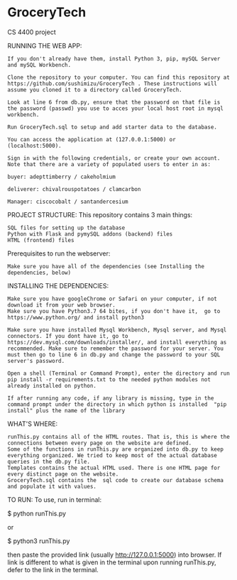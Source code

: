 # GroceryTech
CS 4400 project 

RUNNING THE WEB APP:


    If you don't already have them, install Python 3, pip, mySQL Server and mySQL Workbench.

    Clone the repository to your computer. You can find this repository at https://github.com/sushimizu/GroceryTech . These instructions will assume you cloned it to a directory called GroceryTech.
    
    Look at line 6 from db.py, ensure that the password on that file is the password (passwd) you use to acces your local host root in mysql workbench.

    Run GroceryTech.sql to setup and add starter data to the database.

    You can access the application at (127.0.0.1:5000) or (localhost:5000).

    Sign in with the following credentials, or create your own account. Note that there are a variety of populated users to enter in as:

    buyer: adepttimberry / cakeholmium

    deliverer: chivalrouspotatoes / clamcarbon

    Manager: ciscocobalt / santandercesium

PROJECT STRUCTURE:
    This repository contains 3 main things:

    SQL files for setting up the database
    Python with Flask and pymySQL addons (backend) files
    HTML (frontend) files

Prerequisites to run the webserver:

    Make sure you have all of the dependencies (see Installing the dependencies, below)

INSTALLING THE DEPENDENCIES:


    Make sure you have googleChrome or Safari on your computer, if not download it from your web browser.
    Make sure you have Python3.7 64 bites, if you don't have it,  go to https://www.python.org/ and install python3
    
    Make sure you have installed Mysql Workbench, Mysql server, and Mysql connectors. If you dont have it, go to https://dev.mysql.com/downloads/installer/, and install everything as recommended. Make sure to remember the password for your server. You must then go to line 6 in db.py and change the password to your SQL server's password.
    
    Open a shell (Terminal or Command Prompt), enter the directory and run pip install -r requirements.txt to the needed python modules not already installed on python.
    
    If after running any code, if any library is missing, type in the command prompt under the directory in which python is installed  "pip install" plus the name of the library
    
    

WHAT'S WHERE:


    runThis.py contains all of the HTML routes. That is, this is where the connections between every page on the website are defined.
    Some of the functions in runThis.py are organized into db.py to keep everything organized. We tried to keep most of the actual database queries in the db.py file.
    Templates contains the actual HTML used. There is one HTML page for every distinct page on the website. 
    GroceryTech.sql contains the  sql code to create our database schema and populate it with values.


TO RUN:
To use, run in terminal:

$ python runThis.py

or 

$ python3 runThis.py

then paste the provided link (usually http://127.0.0.1:5000) into browser. If link is different to what is given in the terminal upon running runThis.py, defer to the link in the terminal.
